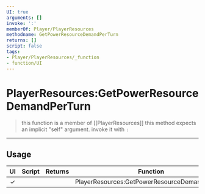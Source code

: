 ```yaml
---
UI: true
arguments: []
invoke: ':'
memberOf: Player/PlayerResources
methodname: GetPowerResourceDemandPerTurn
returns: []
script: false
tags:
- Player/PlayerResources/_function
- function/UI
---
```

# PlayerResources:GetPowerResourceDemandPerTurn
> this function is a member of [[PlayerResources]]
> this method expects an implicit "self" argument. invoke it with `:`
-----
## Usage
|  UI | Script | Returns | Function | Arguments |
|:---:|:------:|-------:|:--------:|:---------|
|✓| ||PlayerResources:GetPowerResourceDemandPerTurn||
